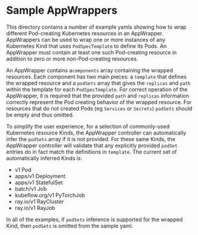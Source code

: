 # Sample AppWrappers

This directory contains a number of example yamls showing how to wrap
different Pod-creating Kubernetes resources in an AppWrapper.
AppWrappers can be used to wrap one or more instances of
any Kubernetes Kind that uses `PodSpecTemplate` to define its Pods.
An AppWrapper must contain at least one such Pod-creating resource in addition
to zero or more non-Pod-creating resources.

An AppWrapper contains a`components` array containing the wrapped resources.
Each component has two main pieces: a `template` that defines the wrapped resource
and a `podSets` array that gives the `replicas` and `path` within the template
for each `PodSpecTemplate`.   For correct operation of the AppWrapper, it is
required that the provided `path` and `replicas` information correctly represent
the Pod creating behavior of the wrapped resource.  For resources that do not
created Pods (eg `Services` or `Secrets`) `podSets` should be empty and thus omitted.

To simplify the user experience, for a selection of commonly-used Kubernetes
resource Kinds, the AppWrapper controller can automatically infer the `podSets`
array if it is not provided. For these same Kinds, the AppWrapper controller
will validate that any explicitly provided `podSet` entries do in fact match the
definitions in `template`.
The current set of automatically inferred Kinds is:
   + v1 Pod
   + apps/v1 Deployment
   + apps/v1 StatefulSet
   + batch/v1 Job
   + kubeflow.org/v1 PyTorchJob
   + ray.io/v1 RayCluster
   + ray.io/v1 RayJob

In all of the examples, if `podSets` inference is supported for the wrapped Kind,
then `podSets` is omitted from the sample yaml.
